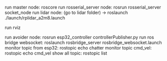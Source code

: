run master node: roscore
run rosserial_server node: rosrun rosserial_server socket_node
run lidar node: (go to lidar folder) -> roslaunch ./launch/rplidar_a2m8.launch

run rviz

run avoider node: rosrun esp32_controller controllerPublisher.py
run ros bridge websocket: roslaunch rosbridge_server rosbridge_websocket.launch
monitor topic from esp32: rostopic echo chatter
monitor topic cmd_vel: rostopic echo cmd_vel
show all topic: rostopic list

